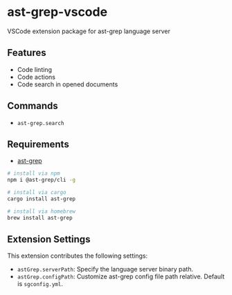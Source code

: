 # ast-grep-vscode

VSCode extension package for ast-grep language server

## Features

- Code linting
- Code actions
- Code search in opened documents

## Commands

- `ast-grep.search`

## Requirements

- [ast-grep](https://ast-grep.github.io/)

```bash
# install via npm
npm i @ast-grep/cli -g

# install via cargo
cargo install ast-grep

# install via homebrew
brew install ast-grep
```

## Extension Settings

This extension contributes the following settings:

- `astGrep.serverPath`: Specify the language server binary path.
- `astGrep.configPath`: Customize ast-grep config file path relative. Default is `sgconfig.yml`.
